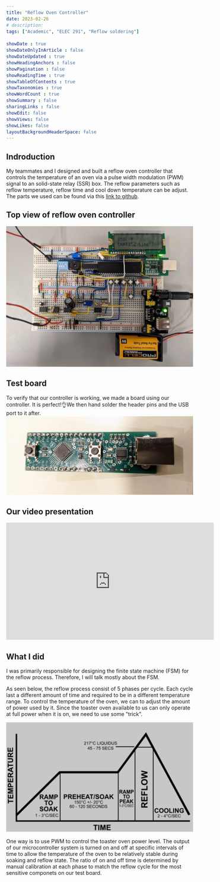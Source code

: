 ```yaml
---
title: "Reflow Oven Controller"
date: 2023-02-26
# description: 
tags: ["Academic", "ELEC 291", "Reflow soldering"]

showDate : true
showDateOnlyInArticle : false
showDateUpdated : true
showHeadingAnchors : false
showPagination : false
showReadingTime : true
showTableOfContents : true
showTaxonomies : true 
showWordCount : true
showSummary : false
sharingLinks : false
showEdit: false
showViews: false
showLikes: false
layoutBackgroundHeaderSpace: false
---
```

## Indroduction
My teammates and I designed and built a reflow oven controller that controls the temperature of an oven via a pulse width modulation (PWM)  signal to an solid-state relay (SSR) box. The reflow parameters such as reflow temperature, reflow time and cool down temperature can be adjust. The parts we used can be found via this [link to github](https://github.com/Beluguy/Elec-291/blob/main/reflow-oven-controller).

## Top view of reflow oven controller
![controller](featured.jpg)

## Test board
To verify that our controller is working, we made a board using our controller. It is perfect!👌We then hand solder the header pins and the USB port to it after.
![efm8](images/efm8.jpg)

## Our video presentation
<iframe width="560" height="315" src="https://www.youtube-nocookie.com/embed/PtcOZ4iowKk" title="YouTube video player" frameborder="0" allow="accelerometer; autoplay; clipboard-write; encrypted-media; gyroscope; picture-in-picture; web-share" allowfullscreen></iframe>

## What I did

I was primarily responsible for designing the finite state machine (FSM) for the reflow process. Therefore, I will talk mostly about the FSM. 

As seen below, the reflow process consist of 5 phases per cycle. Each cycle last a different amount of time and required to be in a different temperature range. To control the temperature of the oven, we can to adjust the amount of power used by it. Since the toaster oven available to us can only operate at full power when it is on, we need to use some "trick". 

![](images/process.png)

One way is to use PWM to control the toaster oven power level. The output of our microcontroller system is turned on and off at specific intervals of time to allow the temperature of the oven to be relatively stable during soaking and reflow state. The ratio of on and off time is determined by manual calibration at each phase to match the reflow cycle for the most sensitive componets on our test board.
